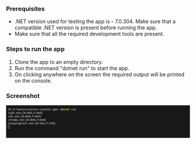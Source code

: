 ### Prerequisites

- .NET version used for testing the app is - 7.0.304. Make sure that a compatible .NET version is present before running the app.
- Make sure that all the required development tools are present.

### Steps to run the app

1. Clone the app to an empty directory.
2. Run the command "dotnet run" to start the app.
3. On clicking anywhere on the screen the required output will be printed on the console.

### Screenshot

![Demo Screenshot](./demo.jpg)